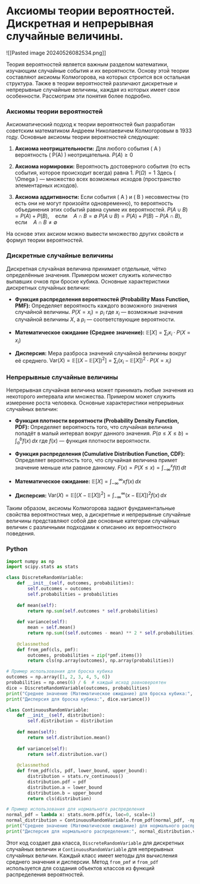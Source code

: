 # Аксиомы теории вероятностей. Дискретная и непрерывная случайные величины.

![[Pasted image 20240526082534.png]]

Теория вероятностей является важным разделом математики, изучающим случайные события и их вероятности. Основу этой теории составляют аксиомы Колмогорова, на которых строится вся остальная структура. Также в теории вероятностей различают дискретные и непрерывные случайные величины, каждая из которых имеет свои особенности. Рассмотрим эти понятия более подробно.

### Аксиомы теории вероятностей

Аксиоматический подход к теории вероятностей был разработан советским математиком Андреем Николаевичем Колмогоровым в 1933 году. Основные аксиомы теории вероятностей следующие:

1. **Аксиома неотрицательности:**
   Для любого события \( A \) вероятность \( P(A) \) неотрицательна.
   $P(A) \geq 0$

2. **Аксиома нормировки:**
   Вероятность достоверного события (то есть события, которое происходит всегда) равна 1.
   $P(\Omega) = 1$
   Здесь \( \Omega \) — множество всех возможных исходов (пространство элементарных исходов).

3. **Аксиома аддитивности:**
   Если события \( A \) и \( B \) несовместны (то есть они не могут произойти одновременно), то вероятность объединения этих событий равна сумме их вероятностей.
   $P(A \cup B) = P(A) + P(B), \quad \text{если} \quad A \cap B = \emptyset$
   $P(A \cup B) = P(A) + P(B) - P(A \cap B), \quad \text{если} \quad A \cap B \ne \emptyset$

На основе этих аксиом можно вывести множество других свойств и формул теории вероятностей.

### Дискретные случайные величины

Дискретная случайная величина принимает отдельные, чётко определённые значения. Примером может служить количество выпавших очков при броске кубика. Основные характеристики дискретных случайных величин:

- **Функция распределения вероятностей (Probability Mass Function, PMF):** Определяет вероятность каждого возможного значения случайной величины.
  $P(X = x_i) = p_i$
  где $x_i$ — возможные значения случайной величины $X$, а $p_i$ — соответствующие вероятности.

- **Математическое ожидание (Среднее значение):**
  $\mathbb{E}[X] = \sum_{i} x_i \cdot P(X = x_i)$

- **Дисперсия:** Мера разброса значений случайной величины вокруг её среднего.
  $\text{Var}(X) = \mathbb{E}[(X - \mathbb{E}[X])^2] = \sum_{i} (x_i - \mathbb{E}[X])^2 \cdot P(X = x_i)$

### Непрерывные случайные величины

Непрерывная случайная величина может принимать любые значения из некоторого интервала или множества. Примером может служить измерение роста человека. Основные характеристики непрерывных случайных величин:

- **Функция плотности вероятности (Probability Density Function, PDF):** Определяет вероятность того, что случайная величина попадёт в малый интервал вокруг данного значения.
  $P(a \leq X \leq b) = \int_{a}^{b} f(x) \, dx$
  где $f(x)$ — функция плотности вероятности.

- **Функция распределения (Cumulative Distribution Function, CDF):** Определяет вероятность того, что случайная величина примет значение меньше или равное данному.
  $F(x) = P(X \leq x) = \int_{-\infty}^{x} f(t) \, dt$

- **Математическое ожидание:**
  $\mathbb{E}[X] = \int_{-\infty}^{\infty} x f(x) \, dx$

- **Дисперсия:**
  $\text{Var}(X) = \mathbb{E}[(X - \mathbb{E}[X])^2] = \int_{-\infty}^{\infty} (x - \mathbb{Е}[X])^2 f(x) \, dx$

Таким образом, аксиомы Колмогорова задают фундаментальные свойства вероятностных мер, а дискретные и непрерывные случайные величины представляют собой две основные категории случайных величин с различными подходами к описанию их вероятностного поведения.

### Python

```python
import numpy as np
import scipy.stats as stats

class DiscreteRandomVariable:
    def __init__(self, outcomes, probabilities):
        self.outcomes = outcomes
        self.probabilities = probabilities
    
    def mean(self):
        return np.sum(self.outcomes * self.probabilities)
    
    def variance(self):
        mean = self.mean()
        return np.sum((self.outcomes - mean) ** 2 * self.probabilities)
    
    @classmethod
    def from_pmf(cls, pmf):
        outcomes, probabilities = zip(*pmf.items())
        return cls(np.array(outcomes), np.array(probabilities))

# Пример использования для броска кубика
outcomes = np.array([1, 2, 3, 4, 5, 6])
probabilities = np.ones(6) / 6  # каждый исход равновероятен
dice = DiscreteRandomVariable(outcomes, probabilities)
print("Среднее значение (Математическое ожидание) для броска кубика:", dice.mean())
print("Дисперсия для броска кубика:", dice.variance())

class ContinuousRandomVariable:
    def __init__(self, distribution):
        self.distribution = distribution
    
    def mean(self):
        return self.distribution.mean()
    
    def variance(self):
        return self.distribution.var()
    
    @classmethod
    def from_pdf(cls, pdf, lower_bound, upper_bound):
        distribution = stats.rv_continuous()
        distribution.pdf = pdf
        distribution.a = lower_bound
        distribution.b = upper_bound
        return cls(distribution)

# Пример использования для нормального распределения
normal_pdf = lambda x: stats.norm.pdf(x, loc=0, scale=1)
normal_distribution = ContinuousRandomVariable.from_pdf(normal_pdf, -np.inf, np.inf)
print("Среднее значение (Математическое ожидание) для нормального распределения:", normal_distribution.mean())
print("Дисперсия для нормального распределения:", normal_distribution.variance())
```

Этот код создает два класса, `DiscreteRandomVariable` для дискретных случайных величин и `ContinuousRandomVariable` для непрерывных случайных величин. Каждый класс имеет методы для вычисления среднего значения и дисперсии. Метод `from_pmf` и `from_pdf` используется для создания объектов классов из функций распределения вероятностей.